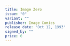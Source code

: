 ```yaml
---
title: Image Zero
issue: "0"
variant: ""
publisher: Image Comics
release_date: "Oct 12, 1993"
signed_by: ""
price: 0
---
```

